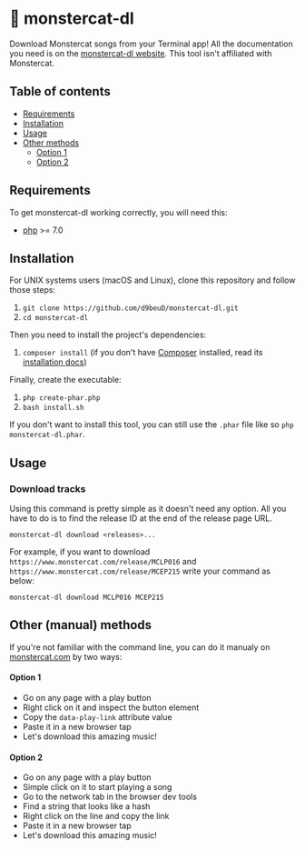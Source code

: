 # :musical_note: monstercat-dl

Download Monstercat songs from your Terminal app! All the documentation you need is on the [monstercat-dl website](https://d9beud.com/monstercat-dl/). This tool isn't affiliated with Monstercat.

## Table of contents

- [Requirements](#requirements)
- [Installation](#installation)
- [Usage](#usage)
- [Other methods](#other-methods)
  - [Option 1](#option-1)
  - [Option 2](#option-2)

## Requirements

To get monstercat-dl working correctly, you will need this:
- [php](https://php.net) >= 7.0

## Installation

For UNIX systems users (macOS and Linux), clone this repository and follow those steps:

1. `git clone https://github.com/d9beuD/monstercat-dl.git`
2. `cd monstercat-dl`

Then you need to install the project's dependencies:

1. `composer install` (if you don't have [Composer](https://getcomposer.org) installed, read its [installation docs](https://getcomposer.org/doc/00-intro.md))

Finally, create the executable:

1. `php create-phar.php`
2. `bash install.sh`

If you don't want to install this tool, you can still use the `.phar` file like so `php monstercat-dl.phar`.

## Usage

### Download tracks

Using this command is pretty simple as it doesn't need any option. All you have to do is to find the release ID at the end of the release page URL.

```
monstercat-dl download <releases>...
```

For example, if you want to download `https://www.monstercat.com/release/MCLP016` and `https://www.monstercat.com/release/MCEP215` write your command as below:

```
monstercat-dl download MCLP016 MCEP215
```

## Other (manual) methods

If you're not familiar with the command line, you can do it manualy on [monstercat.com](https://www.monstercat.com) by two ways:

#### Option 1
- Go on any page with a play button
- Right click on it and inspect the button element
- Copy the `data-play-link` attribute value
- Paste it in a new browser tap
- Let's download this amazing music!

#### Option 2
- Go on any page with a play button
- Simple click on it to start playing a song
- Go to the network tab in the browser dev tools
- Find a string that looks like a hash
- Right click on the line and copy the link
- Paste it in a new browser tap
- Let's download this amazing music!
